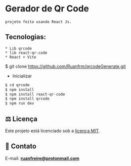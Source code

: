 # Gerador de Qr Code

    projeto feito usando React Js.

## Tecnologias: 

    * Lib qrcode
    * lib react-qr-code
    * React + Vite

$ git clone https://github.com/Ruanfrm/qrcodeGenerate.git

* Inicializar
```bash
$ cd qrcode
$ npm install
$ npm install react-qr-code
$ npm install qrcode
$ npm run dev
```

## :balance_scale: Licença
Este projeto está licenciado sob a [licença MIT](LICENSE).

## :email: Contato

E-mail: [**ruanfreire@protonmail.com**](ruanfreire@protonmail.com)

